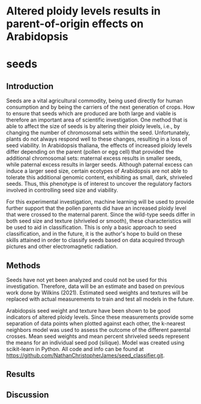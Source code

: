# Altered ploidy levels results in parent-of-origin effects on Arabidopsis 
# seeds

## Introduction
Seeds are a vital agricultural commodity, being used directly for human 
consumption and by being the carriers of the next generation of crops. How 
to ensure that seeds which are produced are both large and viable is 
therefore an important area of scientific investigation. One method that 
is able to affect the size of seeds is by altering their ploidy levels, 
i.e., by changing the number of chromosomal sets within the seed. 
Unfortunately, plants do not always respond well to these changes, 
resulting in a loss of seed viability. In Arabidopsis thaliana, the 
effects of increased ploidy levels differ depending on the parent (pollen 
or egg cell) that provided the additional chromosomal sets: maternal 
excess results in smaller seeds, while paternal excess results in larger 
seeds. Although paternal excess can induce a larger seed size, certain 
ecotypes of Arabidopsis are not able to tolerate this additional genomic 
content, exhibiting as small, dark, shriveled seeds. Thus, this phenotype 
is of interest to uncover the regulatory factors involved in controlling 
seed size and viability. 

For this experimental investigation, machine learning will be used to 
provide further support that the pollen parents did have an increased 
ploidy level that were crossed to the maternal parent. Since the wild-type 
seeds differ in both seed size and texture (shriveled or smooth), these 
characteristics will be used to aid in classification. This is only a 
basic approach to seed classification, and in the future, it is the 
author's hope to build on these skills attained in order to classify seeds 
based on data acquired through pictures and other electromagnetic 
radiation.

## Methods
Seeds have not yet been analyzed and could not be used for this 
investigation. Therefore, data will be an estimate and based on previous 
work done by Wilkins (2021). Estimated seed weights and textures will be 
replaced with actual measurements to train and test all models in the 
future.

Arabidopsis seed weight and texture have been shown to be good indicators 
of altered ploidy levels. Since these measurements provide some separation 
of data points when plotted against each other, the k-nearest neighbors 
model was used to assess the outcome of the different parental crosses. 
Mean seed weights and mean percent shriveled seeds represent the means for 
an individual seed pod (silique). Model was created using scikit-learn in 
Python. All code and info can be found at 
https://github.com/NathanChristopherJames/seed_classifier.git.

## Results


## Discussion



